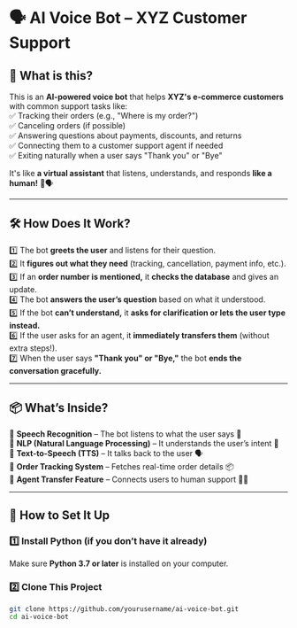 # 🗣️ AI Voice Bot – XYZ Customer Support  

## 🌟 What is this?  
This is an **AI-powered voice bot** that helps **XYZ's e-commerce customers** with common support tasks like:  
✅ Tracking their orders (e.g., "Where is my order?")  
✅ Canceling orders (if possible)  
✅ Answering questions about payments, discounts, and returns  
✅ Connecting them to a customer support agent if needed  
✅ Exiting naturally when a user says "Thank you" or "Bye"  

It's like **a virtual assistant** that listens, understands, and responds **like a human!** 🤖🗣️  

---

## 🛠️ How Does It Work?  
1️⃣ The bot **greets the user** and listens for their question.  
2️⃣ It **figures out what they need** (tracking, cancellation, payment info, etc.).  
3️⃣ If an **order number is mentioned,** it **checks the database** and gives an update.  
4️⃣ The bot **answers the user’s question** based on what it understood.  
5️⃣ If the bot **can’t understand,** it **asks for clarification or lets the user type instead.**  
6️⃣ If the user asks for an agent, it **immediately transfers them** (without extra steps!).  
7️⃣ When the user says **"Thank you" or "Bye,"** the bot **ends the conversation gracefully.**  

---

## 📦 What’s Inside?  
🔹 **Speech Recognition** – The bot listens to what the user says 🎤  
🔹 **NLP (Natural Language Processing)** – It understands the user’s intent 🧠  
🔹 **Text-to-Speech (TTS)** – It talks back to the user 🗣️  
🔹 **Order Tracking System** – Fetches real-time order details 📦  
🔹 **Agent Transfer Feature** – Connects users to human support 👩‍💻  

---

## 🔧 How to Set It Up  

### **1️⃣ Install Python** (if you don’t have it already)  
Make sure **Python 3.7 or later** is installed on your computer.  

### **2️⃣ Clone This Project**  
```bash
git clone https://github.com/yourusername/ai-voice-bot.git
cd ai-voice-bot
